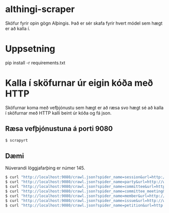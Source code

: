 # althingi-scraper
Sköfur fyrir opin gögn Alþingis. Það er sér skafa fyrir hvert módel sem hægt er að kalla í.


# Uppsetning
pip install -r requirements.txt


# Kalla í sköfurnar úr eigin kóða með HTTP
Sköfurnar koma með vefþjónustu sem hægt er að ræsa svo hægt sé að kalla í sköfurnar með HTTP kalli beint úr kóða og fá json.

## Ræsa vefþjónustuna á porti 9080
```sh
$ scrapyrt
```

## Dæmi
Núverandi löggjafarþing er númer 145.

```sh
$ curl "http://localhost:9080/crawl.json?spider_name=session&url=http://www.althingi.is/altext/xml/loggjafarthing/"
$ curl "http://localhost:9080/crawl.json?spider_name=party&url=http://www.althingi.is/altext/xml/thingflokkar/"
$ curl "http://localhost:9080/crawl.json?spider_name=committee&url=http://www.althingi.is/altext/xml/nefndir/?lthing=145"
$ curl "http://localhost:9080/crawl.json?spider_name=committee_meeting&url=http://www.althingi.is/altext/xml/nefndarfundir/?lthing=145"
$ curl "http://localhost:9080/crawl.json?spider_name=member&url=http://www.althingi.is/altext/xml/thingmenn/?lthing=145"
$ curl "http://localhost:9080/crawl.json?spider_name=issue&url=http://www.althingi.is/altext/xml/thingmalalisti/?lthing=145"
$ curl "http://localhost:9080/crawl.json?spider_name=petition&url=http://www.althingi.is/altext/xml/atkvaedagreidslur/?lthing=145"
```
